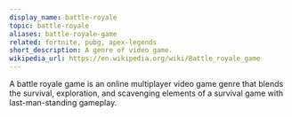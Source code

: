 ```yaml
---
display_name: battle-royale
topic: battle-royale
aliases: battle-royale-game
related: fortnite, pubg, apex-legends
short_description: A genre of video game.
wikipedia_url: https://en.wikipedia.org/wiki/Battle_royale_game
---
```

A battle royale game is an online multiplayer video game genre that blends the survival, exploration, and scavenging elements of a survival game with last-man-standing gameplay.